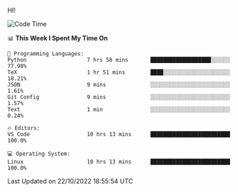 HI! 
<!--START_SECTION:waka-->
![Code Time](http://img.shields.io/badge/Code%20Time-121%20hrs%2020%20mins-blue)

📊 **This Week I Spent My Time On** 

```text
💬 Programming Languages: 
Python                   7 hrs 58 mins       ███████████████████░░░░░░   77.98% 
TeX                      1 hr 51 mins        ████░░░░░░░░░░░░░░░░░░░░░   18.21% 
JSON                     9 mins              ░░░░░░░░░░░░░░░░░░░░░░░░░   1.61% 
Git Config               9 mins              ░░░░░░░░░░░░░░░░░░░░░░░░░   1.57% 
Text                     1 min               ░░░░░░░░░░░░░░░░░░░░░░░░░   0.24%

🔥 Editors: 
VS Code                  10 hrs 13 mins      █████████████████████████   100.0%

💻 Operating System: 
Linux                    10 hrs 13 mins      █████████████████████████   100.0%

```


 Last Updated on 22/10/2022 18:55:54 UTC
<!--END_SECTION:waka-->
